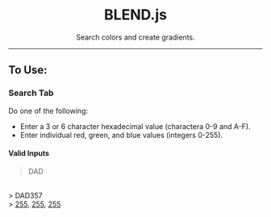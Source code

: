 <div align="center">

# BLEND.js
Search colors and create gradients.

</div align="center">

---

## To Use:

### Search Tab
Do one of the following:

- Enter a 3 or 6 character hexadecimal value (charactera 0-9 and A-F).
- Enter individual red, green, and blue values (integers 0-255).

#### Valid Inputs
> DAD
<br>
> DAD357
<br>
> <span style="text-decoration: underline">255</span>, <span style="text-decoration: underline">255</span>, <span style="text-decoration: underline">255</span>

